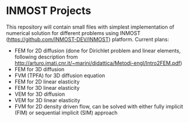 # INMOST Projects
This repository will contain small files with simplest implementation of numerical solution for different problems using INMOST (https://github.com/INMOST-DEV/INMOST) platform. Current plans:
- FEM for 2D diffusion (done for Dirichlet problem and linear elements, following description from http://arturo.imati.cnr.it/~marini/didattica/Metodi-engl/Intro2FEM.pdf)
- FEM for 3D diffusion
- FVM (TPFA) for 3D diffusion equation 
- FEM for 2D linear elasticity
- FEM for 3D linear elasticity
- VEM for 3D diffusion
- VEM for 3D linear elasticity
- FVM for 2D density driven flow, can be solved with either fully implicit (FIM) or sequential implicit (SIM) approach
